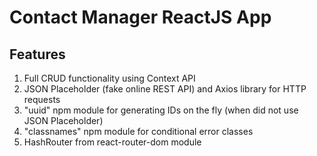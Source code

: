 # Contact Manager ReactJS App

## Features
1. Full CRUD functionality using Context API
2. JSON Placeholder (fake online REST API) and Axios library for HTTP requests
3. "uuid" npm module for generating IDs on the fly (when did not use JSON Placeholder)
4. "classnames" npm module for conditional error classes
5. HashRouter from react-router-dom module
